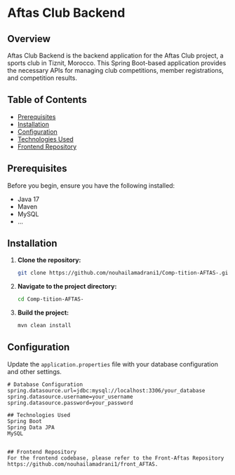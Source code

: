# Aftas Club Backend

## Overview

Aftas Club Backend is the backend application for the Aftas Club project, a sports club in Tiznit, Morocco. This Spring Boot-based application provides the necessary APIs for managing club competitions, member registrations, and competition results.

## Table of Contents

- [Prerequisites](#prerequisites)
- [Installation](#installation)
- [Configuration](#configuration)
- [Technologies Used](#technologies-used)
- [Frontend Repository](#frontend-repository)


## Prerequisites

Before you begin, ensure you have the following installed:

- Java 17
- Maven
- MySQL
- ...

## Installation

1. **Clone the repository:**
    ```bash
    git clone https://github.com/nouhailamadrani1/Comp-tition-AFTAS-.git
    ```

2. **Navigate to the project directory:**
    ```bash
    cd Comp-tition-AFTAS-
    ```

3. **Build the project:**
    ```bash
    mvn clean install
    ```

## Configuration

Update the `application.properties` file with your database configuration and other settings.

```properties
# Database Configuration
spring.datasource.url=jdbc:mysql://localhost:3306/your_database
spring.datasource.username=your_username
spring.datasource.password=your_password

## Technologies Used
Spring Boot
Spring Data JPA
MySQL


## Frontend Repository
For the frontend codebase, please refer to the Front-Aftas Repository https://github.com/nouhailamadrani1/front_AFTAS.


